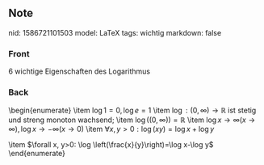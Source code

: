 ## Note
nid: 1586721101503
model: LaTeX
tags: wichtig
markdown: false

### Front
6 wichtige Eigenschaften des Logarithmus

### Back
\begin{enumerate} \item $\log 1=0, \log e=1$ \item $\log :(0,
\infty) \rightarrow \mathbb{R}$ ist stetig und streng monoton
wachsend; \item $\log ((0, \infty))=\mathbb{R}$ \item $\log x
\rightarrow \infty(x \rightarrow \infty), \log x
\rightarrow-\infty(x \rightarrow 0)$ \item $\forall x, y>0: \log
(x y)=\log x+\log y$
<div>
  <span>\item</span> <span>$\forall x, y>0: \log
  \left(\frac{x}{y}\right)=\log x-\log y$</span>
</div>
<div>
  \end{enumerate}
</div>
